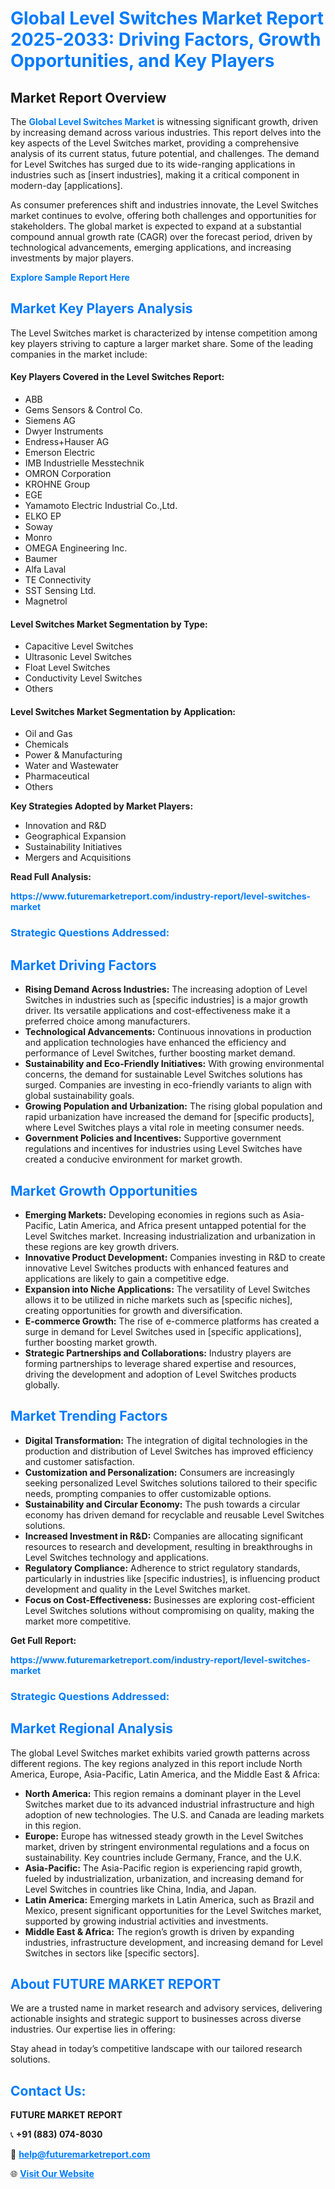 <h1 style="color: #007BFF;">Global Level Switches Market Report 2025-2033: Driving Factors, Growth Opportunities, and Key Players</h1>

<section id="overview">
<h2>Market Report Overview</h2>
<p>The <a href="https://www.futuremarketreport.com/industry-report/level-switches-market" style="color: #007BFF; text-decoration: none;"><strong>Global Level Switches Market</strong></a> is witnessing significant growth, driven by increasing demand across various industries. This report delves into the key aspects of the Level Switches market, providing a comprehensive analysis of its current status, future potential, and challenges. The demand for Level Switches has surged due to its wide-ranging applications in industries such as [insert industries], making it a critical component in modern-day [applications].</p>
<p>As consumer preferences shift and industries innovate, the Level Switches market continues to evolve, offering both challenges and opportunities for stakeholders. The global market is expected to expand at a substantial compound annual growth rate (CAGR) over the forecast period, driven by technological advancements, emerging applications, and increasing investments by major players.</p>
</section>

<section id="overview">
<p><a href="https://www.futuremarketreport.com/request-sample/reportId=81714" style="color: #007BFF; text-decoration: none;"><strong>Explore Sample Report Here</strong></a></p>
</section>

<section id="key-players">
<h2 style="color: #007BFF;">Market Key Players Analysis</h2>
<p>The Level Switches market is characterized by intense competition among key players striving to capture a larger market share. Some of the leading companies in the market include:</p>
<h4>Key Players Covered in the Level Switches Report:</h4>
<ul><li>ABB</li><li>Gems Sensors &amp; Control Co.</li><li>Siemens AG</li><li>Dwyer Instruments</li><li>Endress+Hauser AG</li><li>Emerson Electric</li><li>IMB Industrielle Messtechnik</li><li>OMRON Corporation</li><li>KROHNE Group</li><li>EGE</li><li>Yamamoto Electric Industrial Co.,Ltd.</li><li>ELKO EP</li><li>Soway</li><li>Monro</li><li>OMEGA Engineering Inc.</li><li>Baumer</li><li>Alfa Laval</li><li>TE Connectivity</li><li>SST Sensing Ltd.</li><li>Magnetrol</li></ul>
<h4>Level Switches Market Segmentation by Type:</h4>
<ul><li>Capacitive Level Switches</li><li>Ultrasonic Level Switches</li><li>Float Level Switches</li><li>Conductivity Level Switches</li><li>Others</li></ul>

<h4>Level Switches Market Segmentation by Application:</h4>
<ul><li>Oil and Gas</li><li>Chemicals</li><li>Power &amp; Manufacturing</li><li>Water and Wastewater</li><li>Pharmaceutical</li><li>Others</li></ul>
<p><strong>Key Strategies Adopted by Market Players:</strong></p>
<ul>
<li>Innovation and R&D</li>
<li>Geographical Expansion</li>
<li>Sustainability Initiatives</li>
<li>Mergers and Acquisitions</li>
</ul>
</section>

<section>
<p><strong>Read Full Analysis: </strong></p><a href="https://www.futuremarketreport.com/industry-report/level-switches-market" style="color: #007BFF; text-decoration: none;"><strong>https://www.futuremarketreport.com/industry-report/level-switches-market</strong></a>
<h3 style="color: #007BFF;">Strategic Questions Addressed:</h3>
</section>

<section id="driving-factors">
<h2 style="color: #007BFF;">Market Driving Factors</h2>
<ul>
<li><strong>Rising Demand Across Industries:</strong> The increasing adoption of Level Switches in industries such as [specific industries] is a major growth driver. Its versatile applications and cost-effectiveness make it a preferred choice among manufacturers.</li>
<li><strong>Technological Advancements:</strong> Continuous innovations in production and application technologies have enhanced the efficiency and performance of Level Switches, further boosting market demand.</li>
<li><strong>Sustainability and Eco-Friendly Initiatives:</strong> With growing environmental concerns, the demand for sustainable Level Switches solutions has surged. Companies are investing in eco-friendly variants to align with global sustainability goals.</li>
<li><strong>Growing Population and Urbanization:</strong> The rising global population and rapid urbanization have increased the demand for [specific products], where Level Switches plays a vital role in meeting consumer needs.</li>
<li><strong>Government Policies and Incentives:</strong> Supportive government regulations and incentives for industries using Level Switches have created a conducive environment for market growth.</li>
</ul>
</section>

<section id="growth-opportunities">
<h2 style="color: #007BFF;">Market Growth Opportunities</h2>
<ul>
<li><strong>Emerging Markets:</strong> Developing economies in regions such as Asia-Pacific, Latin America, and Africa present untapped potential for the Level Switches market. Increasing industrialization and urbanization in these regions are key growth drivers.</li>
<li><strong>Innovative Product Development:</strong> Companies investing in R&D to create innovative Level Switches products with enhanced features and applications are likely to gain a competitive edge.</li>
<li><strong>Expansion into Niche Applications:</strong> The versatility of Level Switches allows it to be utilized in niche markets such as [specific niches], creating opportunities for growth and diversification.</li>
<li><strong>E-commerce Growth:</strong> The rise of e-commerce platforms has created a surge in demand for Level Switches used in [specific applications], further boosting market growth.</li>
<li><strong>Strategic Partnerships and Collaborations:</strong> Industry players are forming partnerships to leverage shared expertise and resources, driving the development and adoption of Level Switches products globally.</li>
</ul>
</section>

<section id="trending-factors">
<h2 style="color: #007BFF;">Market Trending Factors</h2>
<ul>
<li><strong>Digital Transformation:</strong> The integration of digital technologies in the production and distribution of Level Switches has improved efficiency and customer satisfaction.</li>
<li><strong>Customization and Personalization:</strong> Consumers are increasingly seeking personalized Level Switches solutions tailored to their specific needs, prompting companies to offer customizable options.</li>
<li><strong>Sustainability and Circular Economy:</strong> The push towards a circular economy has driven demand for recyclable and reusable Level Switches solutions.</li>
<li><strong>Increased Investment in R&D:</strong> Companies are allocating significant resources to research and development, resulting in breakthroughs in Level Switches technology and applications.</li>
<li><strong>Regulatory Compliance:</strong> Adherence to strict regulatory standards, particularly in industries like [specific industries], is influencing product development and quality in the Level Switches market.</li>
<li><strong>Focus on Cost-Effectiveness:</strong> Businesses are exploring cost-efficient Level Switches solutions without compromising on quality, making the market more competitive.</li>
</ul>
</section>

<section>
<p><strong>Get Full Report: </strong></p><a href="https://www.futuremarketreport.com/industry-report/level-switches-market" style="color: #007BFF; text-decoration: none;"><strong>https://www.futuremarketreport.com/industry-report/level-switches-market</strong></a>
<h3 style="color: #007BFF;">Strategic Questions Addressed:</h3>
</section>


<section id="regional-analysis">
<h2 style="color: #007BFF;">Market Regional Analysis</h2>
<p>The global Level Switches market exhibits varied growth patterns across different regions. The key regions analyzed in this report include North America, Europe, Asia-Pacific, Latin America, and the Middle East & Africa:</p>
<ul>
<li><strong>North America:</strong> This region remains a dominant player in the Level Switches market due to its advanced industrial infrastructure and high adoption of new technologies. The U.S. and Canada are leading markets in this region.</li>
<li><strong>Europe:</strong> Europe has witnessed steady growth in the Level Switches market, driven by stringent environmental regulations and a focus on sustainability. Key countries include Germany, France, and the U.K.</li>
<li><strong>Asia-Pacific:</strong> The Asia-Pacific region is experiencing rapid growth, fueled by industrialization, urbanization, and increasing demand for Level Switches in countries like China, India, and Japan.</li>
<li><strong>Latin America:</strong> Emerging markets in Latin America, such as Brazil and Mexico, present significant opportunities for the Level Switches market, supported by growing industrial activities and investments.</li>
<li><strong>Middle East & Africa:</strong> The region’s growth is driven by expanding industries, infrastructure development, and increasing demand for Level Switches in sectors like [specific sectors].</li>
</ul>
</section>

<footer>
<h2 style="color: #007BFF;">About FUTURE MARKET REPORT</h2>
<p>We are a trusted name in market research and advisory services, delivering actionable insights and strategic support to businesses across diverse industries. Our expertise lies in offering:</p>

<p>Stay ahead in today’s competitive landscape with our tailored research solutions.</p>

<h2 style="color: #007BFF;">Contact Us:</h2>
<p><strong>FUTURE MARKET REPORT</strong></p>
<p>📞 <strong>+91 (883) 074-8030</strong></p>
<p>📧 <strong><a href="mailto:help@futuremarketreport.com" style="color: #007BFF;">help@futuremarketreport.com</a></strong></p>
<p>🌐 <strong><a href="https://www.futuremarketreport.com/" style="color: #007BFF;">Visit Our Website</a></strong></p>
</footer>